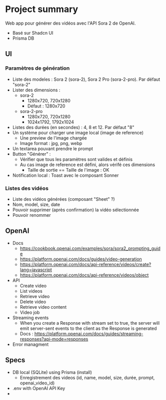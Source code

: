 # Project summary

Web app pour générer des vidéos avec l'API Sora 2 de OpenAI.
- Basé sur Shadcn UI
- Prisma DB

## UI

### Paramètres de génération
- Liste des modeles : Sora 2 (sora-2), Sora 2 Pro (sora-2-pro). Par défaut "sora-2"
- Lister des dimensions : 
  - sora-2
    - 1280x720, 720x1280
    - Défaut : 1280x720
  - sora-2-pro
    - 1280x720, 720x1280
    - 1024x1792, 1792x1024
- Listes des durées (en secondes) : 4, 8 et 12. Par défaut "8"
- Un système pour charger une image local (image de reference)
  - Une preview de l'image chargée
  - Image format : jpg, png, webp
- Un textarea pouvant prendre le prompt
- Button "Générer" :   
  - Vérifier que tous les paramètres sont valides et définis
  - Au cas image de reference est défini, alors vérifé ces dimensions
    - Taille de sortie == Taille de l'image : OK
- Notification local : Toast avec le composant Sonner

### Listes des vidéos
- Liste des vidéos générées (composant "Sheet" ?)
- Nom, model, size, date 
- Pouvoir supprimer (après confirmation) la vidéo sélectionnée 
- Pouvoir renommer

## OpenAI
- Docs
  - https://cookbook.openai.com/examples/sora/sora2_prompting_guide
  - https://platform.openai.com/docs/guides/video-generation
  - https://platform.openai.com/docs/api-reference/videos/create?lang=javascript
  - https://platform.openai.com/docs/api-reference/videos/object
- API
  - Create video
  - List videos
  - Retrieve video
  - Delete video
  - Retrieve video content
  - Video job
- Streaming events
  - When you create a Response with stream set to true, the server will emit server-sent events to the client as the Response is generated
  - Docs : https://platform.openai.com/docs/guides/streaming-responses?api-mode=responses
- Error managment

## Specs
- DB local (SQLite) using Prisma (install)
  - Enregistrement des videos (id, name, model, size, durée, prompt, openai_video_id) 
- .env with OpenAI API Key
- 
